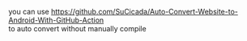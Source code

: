 you can use https://github.com/SuCicada/Auto-Convert-Website-to-Android-With-GitHub-Action  
to auto convert without manually compile